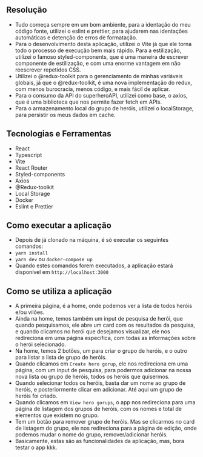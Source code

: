 ## Resolução

- Tudo começa sempre em um bom ambiente, para a identação do meu código fonte, utilizei o eslint e prettier, para ajudarem nas identações automáticas e detenção de erros de formatação.
- Para o desenvolvimento desta aplicação, utilizei o Vite já que ele torna todo o processo de execução bem mais rápido.
  Para a estilização, utilizei o famoso styled-components, que é uma maneira de escrever componente de estilização, e com
  uma enorme vantagem em não reescrever repetidos CSS.
- Utilizei o @redux-toolkit para o gerenciamento de minhas variáveis globais, já que o @redux-toolkit, é uma nova implementação do redux, com menos burocracia, menos código, e mais fácil de aplicar.
- Para o consumo da API do superheroAPI, utilizei como base, o axios, que é uma biblioteca que nos permite fazer fetch em APIs.
- Para o armazenamento local do grupo de heróis, utilizei o localStorage, para persistir os meus dados em cache.

## Tecnologias e Ferramentas

- React
- Typescript
- Vite
- React Router
- Styled-components
- Axios
- @Redux-toolkit
- Local Storage
- Docker
- Eslint e Prettier

## Como executar a aplicação

- Depois de já clonado na máquina, é só executar os seguintes comandos:
- `yarn install`
- `yarn dev` ou `docker-compose up`
- Quando estes comandos forem executados, a aplicação estará disponível em `http://localhost:3000`

## Como se utiliza a aplicação

- A primeira página, é a home, onde podemos ver a lista de todos heróis e/ou vilões.
- Ainda na home, temos também um input de pesquisa de herói, que quando pesquisamos, ele abre um card com os resultados da pesquisa, e quando clicamos no herói que desejamos visualizar, ele nos redireciona em uma página específica, com todas as informações sobre o herói selecionado.
- Na home, temos 2 botões, um para criar o grupo de heróis, e o outro para listar a lista de grupo de heróis.
- Quando clicamos em `Create hero gorup`, ele nos redireciona em uma página, com um input de pesquisa, para podermos adicionar na nossa nova lista ou grupo de heróis, todos os heróis que quisermos.
- Quando selecionar todos os heróis, basta dar um nome ao grupo de heróis, e posteriormente clicar em adicionar. Até aqui um grupo de heróis foi criado.
- Quando clicamos em `View hero gorups`, o app nos redireciona para uma página de listagem dos grupos de heróis, com os nomes e total de elementos que existem no grupo.
- Tem um botão para remover grupo de heróis. Mas se clicarmos no card de listagem do grupo, ele nos redireciona para a página de edição, onde podemos mudar o nome do grupo, remover/adicionar heróis.
- Basicamente, estas são as funcionalidades da aplicação, mas, bora testar o app kkk.
